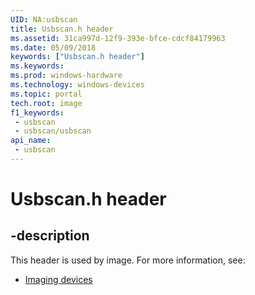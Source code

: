 ```yaml
---
UID: NA:usbscan
title: Usbscan.h header
ms.assetid: 31ca997d-12f9-393e-bfce-cdcf84179963
ms.date: 05/09/2018
keywords: ["Usbscan.h header"]
ms.keywords: 
ms.prod: windows-hardware
ms.technology: windows-devices
ms.topic: portal
tech.root: image
f1_keywords:
 - usbscan
 - usbscan/usbscan
api_name:
 - usbscan
---
```


# Usbscan.h header


## -description

This header is used by image. For more information, see:

- [Imaging devices](../_image/index.md)

